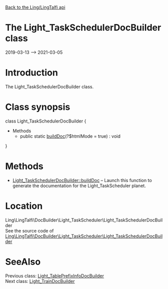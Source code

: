 [Back to the Ling/LingTalfi api](https://github.com/lingtalfi/LingTalfi/blob/master/doc/api/Ling/LingTalfi.md)



The Light_TaskSchedulerDocBuilder class
================
2019-03-13 --> 2021-03-05






Introduction
============

The Light_TaskSchedulerDocBuilder class.



Class synopsis
==============


class <span class="pl-k">Light_TaskSchedulerDocBuilder</span>  {

- Methods
    - public static [buildDoc](https://github.com/lingtalfi/LingTalfi/blob/master/doc/api/Ling/LingTalfi/DocBuilder/Light_TaskScheduler/Light_TaskSchedulerDocBuilder/buildDoc.md)(?$htmlMode = true) : void

}






Methods
==============

- [Light_TaskSchedulerDocBuilder::buildDoc](https://github.com/lingtalfi/LingTalfi/blob/master/doc/api/Ling/LingTalfi/DocBuilder/Light_TaskScheduler/Light_TaskSchedulerDocBuilder/buildDoc.md) &ndash; Launch this function to generate the documentation for the Light_TaskScheduler planet.





Location
=============
Ling\LingTalfi\DocBuilder\Light_TaskScheduler\Light_TaskSchedulerDocBuilder<br>
See the source code of [Ling\LingTalfi\DocBuilder\Light_TaskScheduler\Light_TaskSchedulerDocBuilder](https://github.com/lingtalfi/LingTalfi/blob/master/DocBuilder/Light_TaskScheduler/Light_TaskSchedulerDocBuilder.php)



SeeAlso
==============
Previous class: [Light_TablePrefixInfoDocBuilder](https://github.com/lingtalfi/LingTalfi/blob/master/doc/api/Ling/LingTalfi/DocBuilder/Light_TablePrefixInfo/Light_TablePrefixInfoDocBuilder.md)<br>Next class: [Light_TrainDocBuilder](https://github.com/lingtalfi/LingTalfi/blob/master/doc/api/Ling/LingTalfi/DocBuilder/Light_Train/Light_TrainDocBuilder.md)<br>

